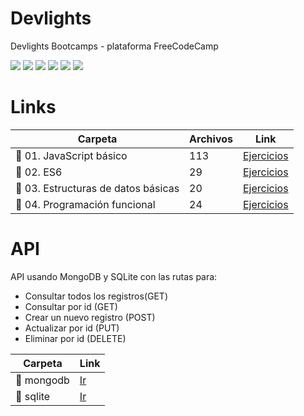 # Devlights
Devlights Bootcamps - plataforma FreeCodeCamp

![](https://img.shields.io/github/stars/nicom700/Devlights.svg)
![](https://img.shields.io/github/forks/nicom700/Devlights.svg)
![](https://img.shields.io/github/tag/nicom700/Devlights.svg)
![](https://img.shields.io/github/release/nicom700/Devlights.svg)
![](https://img.shields.io/github/issues/nicom700/Devlights.svg)
![](https://img.shields.io/bower/v/Devlights.svg)

# Links

| Carpeta | Archivos | Link |
| ------ | ------ | ------ |
| 📁 01. JavaScript básico | 113 | [Ejercicios](https://www.freecodecamp.org/learn/javascript-algorithms-and-data-structures/) |
| 📁 02. ES6 | 29 | [Ejercicios](https://www.freecodecamp.org/learn/javascript-algorithms-and-data-structures/#es6) |
| 📁 03. Estructuras de datos básicas | 20 | [Ejercicios](https://www.freecodecamp.org/learn/javascript-algorithms-and-data-structures/#basic-data-structures) |
| 📁 04. Programación funcional | 24 | [Ejercicios](https://www.freecodecamp.org/learn/javascript-algorithms-and-data-structures/#functional-programming) |

# API
API usando MongoDB y SQLite con las rutas para:
- Consultar todos los registros(GET)
- Consultar por id (GET)
- Crear un nuevo registro (POST)
- Actualizar por id (PUT)
- Eliminar por id (DELETE)

| Carpeta | Link |
| ------ | ------ |
| 📁 mongodb | [Ir](https://github.com/nicom700/Devlights/tree/main/Otros/api/mongodb) |
| 📁 sqlite | [Ir](https://github.com/nicom700/Devlights/tree/main/Otros/api/sqlite) |
